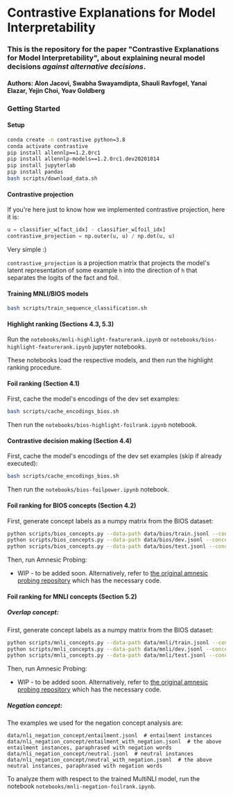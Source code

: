 # Contrastive Explanations for Model Interpretability

### This is the repository for the paper "Contrastive Explanations for Model Interpretability", about explaining neural model decisions *against alternative decisions*.

#### Authors: Alon Jacovi, Swabha Swayamdipta, Shauli Ravfogel, Yanai Elazar, Yejin Choi, Yoav Goldberg

### Getting Started

#### Setup
```bash
conda create -n contrastive python=3.8
conda activate contrastive
pip install allennlp==1.2.0rc1
pip install allennlp-models==1.2.0rc1.dev20201014
pip install jupyterlab
pip install pandas
bash scripts/download_data.sh
```

#### Contrastive projection

If you're here just to know how we implemented contrastive projection, here it is:
```python
u = classifier_w[fact_idx] - classifier_w[foil_idx]
contrastive_projection = np.outer(u, u) / np.dot(u, u)
```
Very simple :)

`contrastive_projection` is a projection matrix that projects the model's latent representation of some example `h` into the direction of `h` that separates the logits of the fact and foil.

#### Training MNLI/BIOS models
```bash
bash scripts/train_sequence_classification.sh 
```

#### Highlight ranking (Sections 4.3, 5.3)
Run the `notebooks/mnli-highlight-featurerank.ipynb` or `notebooks/bios-highlight-featurerank.ipynb` jupyter notebooks.

These notebooks load the respective models, and then run the highlight ranking procedure.

#### Foil ranking (Section 4.1)

First, cache the model's encodings of the dev set examples:
```bash
bash scripts/cache_encodings_bios.sh
```
Then run the `notebooks/bios-highlight-foilrank.ipynb` notebook.

#### Contrastive decision making (Section 4.4)
First, cache the model's encodings of the dev set examples (skip if already executed):
```bash
bash scripts/cache_encodings_bios.sh
```

Then run the `notebooks/bios-foilpower.ipynb` notebook.

#### Foil ranking for BIOS concepts (Section 4.2)

First, generate concept labels as a numpy matrix from the BIOS dataset:
```bash
python scripts/bios_concepts.py --data-path data/bios/train.jsonl --concept-path experiments/models/bios/roberta-large/concepts/gender-male/train
python scripts/bios_concepts.py --data-path data/bios/dev.jsonl --concept-path experiments/models/bios/roberta-large/concepts/gender-male/dev
python scripts/bios_concepts.py --data-path data/bios/test.jsonl --concept-path experiments/models/bios/roberta-large/concepts/gender-male/test
```

Then, run Amnesic Probing:

* WIP - to be added soon. Alternatively, refer to [the original amnesic probing repository](https://github.com/yanaiela/amnesic_probing) which has the necessary code.


#### Foil ranking for MNLI concepts (Section 5.2)

##### Overlap concept:

First, generate concept labels as a numpy matrix from the BIOS dataset:

```bash
python scripts/mnli_concepts.py --data-path data/mnli/train.jsonl --concept-path experiments/models/mnli/roberta-large/concepts/overlap/train
python scripts/mnli_concepts.py --data-path data/mnli/dev.jsonl --concept-path experiments/models/mnli/roberta-large/concepts/overlap/dev
python scripts/mnli_concepts.py --data-path data/mnli/test.jsonl --concept-path experiments/models/mnli/roberta-large/concepts/overlap/test
```
Then, run Amnesic Probing:

* WIP - to be added soon. Alternatively, refer to [the original amnesic probing repository](https://github.com/yanaiela/amnesic_probing) which has the necessary code.

##### Negation concept:

The examples we used for the negation concept analysis are:
```
data/nli_negation_concept/entailment.jsonl  # entailment instances
data/nli_negation_concept/entailment_with_negation.jsonl  # the above entailment instances, paraphrased with negation words
data/nli_negation_concept/neutral.jsonl  # neutral instances
data/nli_negation_concept/neutral_with_negation.jsonl  # the above neutral instances, paraphrased with negation words
```

To analyze them with respect to the trained MultiNLI model, run the notebook `notebooks/mnli-negation-foilrank.ipynb`.



